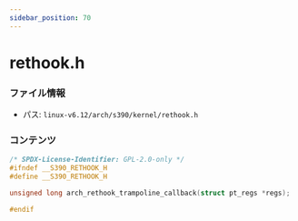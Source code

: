 ```yaml
---
sidebar_position: 70
---
```

# rethook.h

### ファイル情報

- パス: `linux-v6.12/arch/s390/kernel/rethook.h`

### コンテンツ

```h
/* SPDX-License-Identifier: GPL-2.0-only */
#ifndef __S390_RETHOOK_H
#define __S390_RETHOOK_H

unsigned long arch_rethook_trampoline_callback(struct pt_regs *regs);

#endif

```

